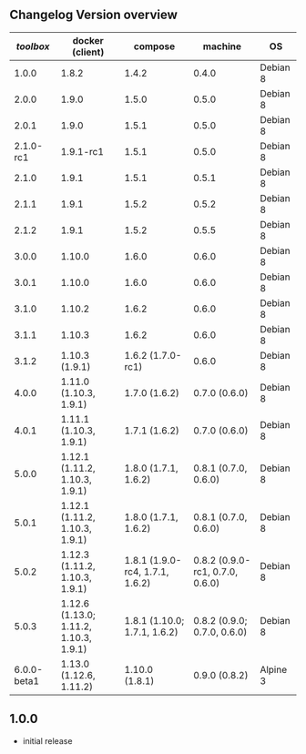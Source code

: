 Changelog Version overview
--------------------------

| *toolbox* | docker (client) | compose | machine | OS |
|-----------|-----------|---------|---------|---------|
| 1.0.0     | 1.8.2     | 1.4.2   | 0.4.0   | Debian 8
| 2.0.0     | 1.9.0     | 1.5.0   | 0.5.0   | Debian 8
| 2.0.1     | 1.9.0     | 1.5.1   | 0.5.0   | Debian 8
| 2.1.0-rc1 | 1.9.1-rc1 | 1.5.1   | 0.5.0   | Debian 8
| 2.1.0     | 1.9.1     | 1.5.1   | 0.5.1   | Debian 8
| 2.1.1     | 1.9.1     | 1.5.2   | 0.5.2   | Debian 8
| 2.1.2     | 1.9.1     | 1.5.2   | 0.5.5   | Debian 8
| 3.0.0     | 1.10.0    | 1.6.0   | 0.6.0   | Debian 8
| 3.0.1     | 1.10.0    | 1.6.0   | 0.6.0   | Debian 8
| 3.1.0     | 1.10.2    | 1.6.2   | 0.6.0   | Debian 8
| 3.1.1     | 1.10.3    | 1.6.2   | 0.6.0   | Debian 8
| 3.1.2     | 1.10.3 (1.9.1)    | 1.6.2 (1.7.0-rc1)  | 0.6.0   | Debian 8
| 4.0.0     | 1.11.0 (1.10.3, 1.9.1)    | 1.7.0 (1.6.2)  | 0.7.0 (0.6.0)   | Debian 8
| 4.0.1     | 1.11.1 (1.10.3, 1.9.1)    | 1.7.1 (1.6.2)  | 0.7.0 (0.6.0)   | Debian 8
| 5.0.0     | 1.12.1 (1.11.2, 1.10.3, 1.9.1)    | 1.8.0 (1.7.1, 1.6.2)  | 0.8.1 (0.7.0, 0.6.0)   | Debian 8
| 5.0.1     | 1.12.1 (1.11.2, 1.10.3, 1.9.1)    | 1.8.0 (1.7.1, 1.6.2)  | 0.8.1 (0.7.0, 0.6.0)   | Debian 8
| 5.0.2     | 1.12.3 (1.11.2, 1.10.3, 1.9.1)    | 1.8.1 (1.9.0-rc4, 1.7.1, 1.6.2)  | 0.8.2 (0.9.0-rc1, 0.7.0, 0.6.0)   | Debian 8
| 5.0.3     | 1.12.6 <br>(1.13.0; 1.11.2, 1.10.3, 1.9.1)    | 1.8.1 (1.10.0; 1.7.1, 1.6.2)  | 0.8.2 (0.9.0; 0.7.0, 0.6.0)   | Debian 8
| 6.0.0-beta1  | 1.13.0 (1.12.6, 1.11.2)    | 1.10.0 (1.8.1)  | 0.9.0 (0.8.2)   | Alpine 3

1.0.0
-----

- initial release

